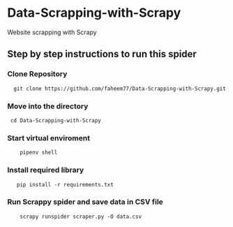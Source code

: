 # Data-Scrapping-with-Scrapy
Website scrapping with Scrapy

## Step by step instructions to run this spider


### Clone Repository
```
  git clone https://github.com/faheem77/Data-Scrapping-with-Scrapy.git
```
### Move  into the directory 
```
 cd Data-Scrapping-with-Scrapy
 ```
### Start virtual enviroment

```
    pipenv shell
```
### Install required library

``` 
   pip install -r requirements.txt
```

### Run Scrappy spider and save data in CSV file

```
    scrapy runspider scraper.py -O data.csv  
```
